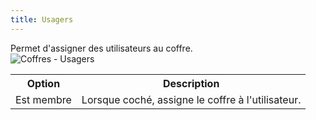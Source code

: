 ```yaml
---
title: Usagers
---
```

Permet d&apos;assigner des utilisateurs au coffre.  
![Coffres - Usagers](/img/fr/server/ServerOp8069.png) 

<table>
	<tr>
		<th>
Option 
		</th>
		<th>
Description 
		</th>
	</tr>
	<tr>
		<td>
Est membre 
		</td>
		<td>
Lorsque coché, assigne le coffre à l&apos;utilisateur. 
		</td>
	</tr>
</table>


